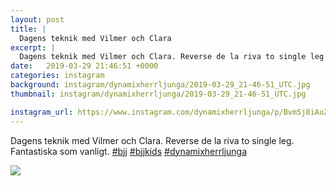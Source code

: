 ```yaml
---
layout: post
title: |
  Dagens teknik med Vilmer och Clara
excerpt: |
  Dagens teknik med Vilmer och Clara. Reverse de la riva to single leg. Fantastiska som vanligt.   
date:   2019-03-29 21:46:51 +0000
categories: instagram
background: instagram/dynamixherrljunga/2019-03-29_21-46-51_UTC.jpg
thumbnail: instagram/dynamixherrljunga/2019-03-29_21-46-51_UTC.jpg

instagram_url: https://www.instagram.com/dynamixherrljunga/p/Bvm5j8iAuZk
---
```

Dagens teknik med Vilmer och Clara. Reverse de la riva to single leg. Fantastiska som vanligt. [#bjj](https://www.instagram.com/explore/tags/bjj/) [#bjjkids](https://www.instagram.com/explore/tags/bjjkids/) [#dynamixherrljunga](https://www.instagram.com/explore/tags/dynamixherrljunga/)



<img src='{{ site.baseurl }}/instagram/dynamixherrljunga/2019-03-29_21-46-51_UTC.jpg' class='img-fluid' />
